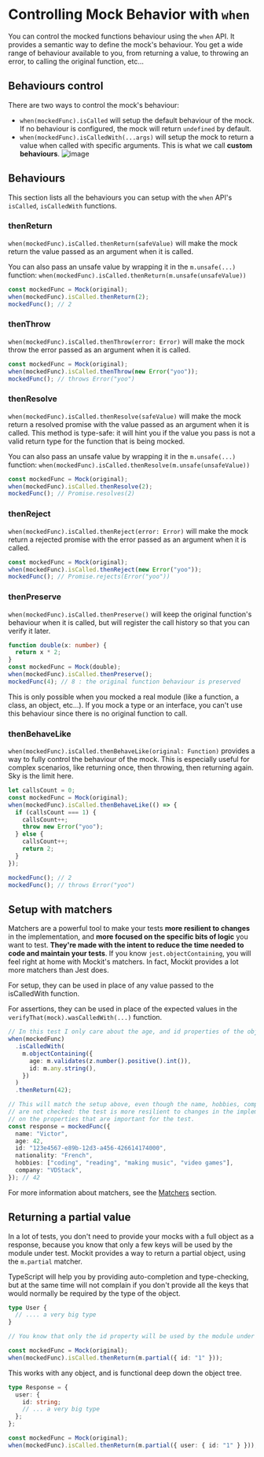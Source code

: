 # Controlling Mock Behavior with `when`

You can control the mocked functions behaviour using the `when` API. It provides a semantic way to define the mock's behaviour. You get a wide range of behaviour available to you, from returning a value, to throwing an error, to calling the original function, etc...

## Behaviours control

There are two ways to control the mock's behaviour:

- `when(mockedFunc).isCalled` will setup the default behaviour of the mock. If no behaviour is configured, the mock will return `undefined` by default.
- `when(mockedFunc).isCalledWith(...args)` will setup the mock to return a value when called with specific arguments. This is what we call **custom behaviours**.
  ![image](https://github.com/user-attachments/assets/63c2aa4a-65f7-4b99-8948-12aa033c763e)

## Behaviours

This section lists all the behaviours you can setup with the `when` API's `isCalled`, `isCalledWith` functions.

### thenReturn

`when(mockedFunc).isCalled.thenReturn(safeValue)` will make the mock return the value passed as an argument when it is called.

You can also pass an unsafe value by wrapping it in the `m.unsafe(...)` function: `when(mockedFunc).isCalled.thenReturn(m.unsafe(unsafeValue))`

```ts
const mockedFunc = Mock(original);
when(mockedFunc).isCalled.thenReturn(2);
mockedFunc(); // 2
```

### thenThrow

`when(mockedFunc).isCalled.thenThrow(error: Error)` will make the mock throw the error passed as an argument when it is called.

```ts
const mockedFunc = Mock(original);
when(mockedFunc).isCalled.thenThrow(new Error("yoo"));
mockedFunc(); // throws Error("yoo")
```

### thenResolve

`when(mockedFunc).isCalled.thenResolve(safeValue)` will make the mock return a resolved promise with the value passed as an argument when it is called. This method is type-safe: it will hint you if the value you pass is not a valid return type for the function that is being mocked.

You can also pass an unsafe value by wrapping it in the `m.unsafe(...)` function: `when(mockedFunc).isCalled.thenResolve(m.unsafe(unsafeValue))`

```ts
const mockedFunc = Mock(original);
when(mockedFunc).isCalled.thenResolve(2);
mockedFunc(); // Promise.resolves(2)
```

### thenReject

`when(mockedFunc).isCalled.thenReject(error: Error)` will make the mock return a rejected promise with the error passed as an argument when it is called.

```ts
const mockedFunc = Mock(original);
when(mockedFunc).isCalled.thenReject(new Error("yoo"));
mockedFunc(); // Promise.rejects(Error("yoo"))
```

### thenPreserve

`when(mockedFunc).isCalled.thenPreserve()` will keep the original function's behaviour when it is called, but will register the call history so that you can verify it later.

```ts
function double(x: number) {
  return x * 2;
}
const mockedFunc = Mock(double);
when(mockedFunc).isCalled.thenPreserve();
mockedFunc(4); // 8 : the original function behaviour is preserved
```

This is only possible when you mocked a real module (like a function, a class, an object, etc...). If you mock a type or an interface, you can't use this behaviour since there is no original function to call.

### thenBehaveLike

`when(mockedFunc).isCalled.thenBehaveLike(original: Function)` provides a way to fully control the behaviour of the mock. This is especially useful for complex scenarios, like returning once, then throwing, then returning again. Sky is the limit here.

```ts
let callsCount = 0;
const mockedFunc = Mock(original);
when(mockedFunc).isCalled.thenBehaveLike(() => {
  if (callsCount === 1) {
    callsCount++;
    throw new Error("yoo");
  } else {
    callsCount++;
    return 2;
  }
});

mockedFunc(); // 2
mockedFunc(); // throws Error("yoo")
```

## Setup with matchers

Matchers are a powerful tool to make your tests **more resilient to changes** in the implementation, and **more focused on the specific bits of logic** you want to test. **They're made with the intent to reduce the time needed to code and maintain your tests**.
If you know `jest.objectContaining`, you will feel right at home with Mockit's matchers. In fact, Mockit provides a lot more matchers than Jest does.

For setup, they can be used in place of any value passed to the isCalledWith function.

For assertions, they can be used in place of the expected values in the `verifyThat(mock).wasCalledWith(...)` function.

```ts
// In this test I only care about the age, and id properties of the object passed to the mocked function.
when(mockedFunc)
  .isCalledWith(
    m.objectContaining({
      age: m.validates(z.number().positive().int()),
      id: m.any.string(),
    })
  )
  .thenReturn(42);

// This will match the setup above, even though the name, hobbies, company & nationality properties
// are not checked: the test is more resilient to changes in the implementation and focuses
// on the properties that are important for the test.
const response = mockedFunc({
  name: "Victor",
  age: 42,
  id: "123e4567-e89b-12d3-a456-426614174000",
  nationality: "French",
  hobbies: ["coding", "reading", "making music", "video games"],
  company: "VDStack",
}); // 42
```

For more information about matchers, see the [Matchers](./matchers.md) section.

## Returning a partial value

In a lot of tests, you don't need to provide your mocks with a full object as a response, because you know that only a few keys will be used by the module under test. Mockit provides a way to return a partial object, using the `m.partial` matcher.

TypeScript will help you by providing auto-completion and type-checking, but at the same time will not complain if you don't provide all the keys that would normally be required by the type of the object.

```ts
type User {
  // .... a very big type
}

// You know that only the id property will be used by the module under test.

const mockedFunc = Mock(original);
when(mockedFunc).isCalled.thenReturn(m.partial({ id: "1" }));
```

This works with any object, and is functional deep down the object tree.

```ts
type Response = {
  user: {
    id: string;
    // ... a very big type
  };
};

const mockedFunc = Mock(original);
when(mockedFunc).isCalled.thenReturn(m.partial({ user: { id: "1" } }));
```
